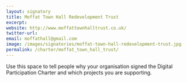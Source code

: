 ```yaml
---
layout: signatory
title: Moffat Town Hall Redevelopment Trust
excerpt: 
website: http://www.moffattownhalltrust.co.uk/
twitter-url: 
email: moffathall@gmail.com
image: /images/signatories/moffat-town-hall-redevelopment-trust.jpg
permalink: /charter/moffat_town_hall_trust/
---
```


Use this space to tell people why your organisation signed the Digital Participation Charter and which projects you are supporting.